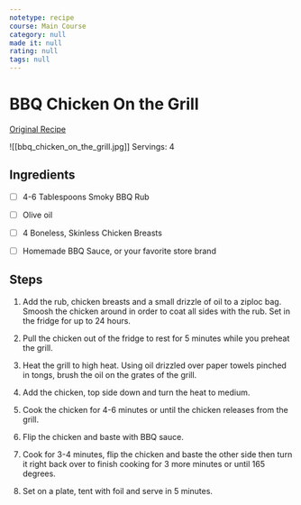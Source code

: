 ```yaml
---
notetype: recipe
course: Main Course
category: null
made it: null
rating: null
tags: null
---
```

# BBQ Chicken On the Grill

[Original Recipe](https://ohsweetbasil.com/favorite-bbq-chicken-on-the-grill-recipe)

![[bbq_chicken_on_the_grill.jpg]]
Servings: 4

## Ingredients
- [ ] 4-6 Tablespoons Smoky BBQ Rub- [ ] Olive oil- [ ] 4 Boneless, Skinless Chicken Breasts- [ ] Homemade BBQ Sauce, or your favorite store brand

## Steps
1) Add the rub, chicken breasts and a small drizzle of oil to a ziploc bag. Smoosh the chicken around in order to coat all sides with the rub. Set in the fridge for up to 24 hours.

2) Pull the chicken out of the fridge to rest for 5 minutes while you preheat the grill.

3) Heat the grill to high heat. Using oil drizzled over paper towels pinched in tongs, brush the oil on the grates of the grill.

4) Add the chicken, top side down and turn the heat to medium.

5) Cook the chicken for 4-6 minutes or until the chicken releases from the grill.

6) Flip the chicken and baste with BBQ sauce.

7) Cook for 3-4 minutes, flip the chicken and baste the other side then turn it right back over to finish cooking for 3 more minutes or until 165 degrees.

8) Set on a plate, tent with foil and serve in 5 minutes.

